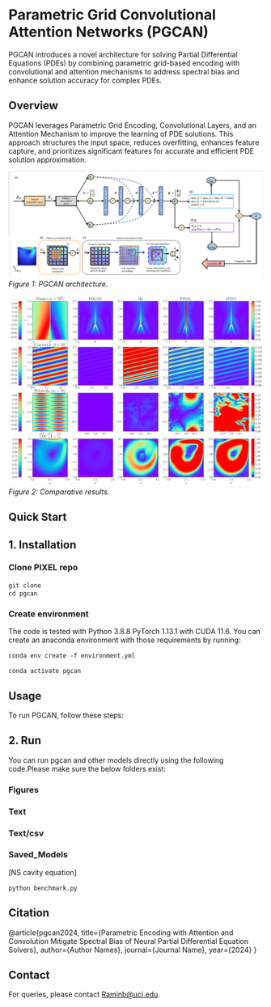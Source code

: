 # Parametric Grid Convolutional Attention Networks (PGCAN)

PGCAN introduces a novel architecture for solving Partial Differential Equations (PDEs) by combining parametric grid-based encoding with convolutional and attention mechanisms to address spectral bias and enhance solution accuracy for complex PDEs.

## Overview

PGCAN leverages Parametric Grid Encoding, Convolutional Layers, and an Attention Mechanism to improve the learning of PDE solutions. This approach structures the input space, reduces overfitting, enhances feature capture, and prioritizes significant features for accurate and efficient PDE solution approximation.

![PGCAN Architecture](figures/figure1.PNG)
_Figure 1: PGCAN architecture._

![Solution Comparison](figures/sol.png)
_Figure 2: Comparative results._



## Quick Start

## 1. Installation

### Clone PIXEL repo

```
git clone 
cd pgcan
```

### Create environment

The code is tested with Python 3.8.8 PyTorch 1.13.1 with CUDA 11.6. 
You can create an anaconda environment with those requirements by running:

```
conda env create -f environment.yml
```
```
conda activate pgcan
```



## Usage

To run PGCAN, follow these steps:

## 2. Run
You can run pgcan and other models directly using the following code.Please make sure the below folders exist:
### Figures
### Text
### Text/csv
### Saved_Models

[NS cavity equation]
```
python benchmark.py
```


## Citation

@article{pgcan2024,
  title={Parametric Encoding with Attention and Convolution Mitigate Spectral Bias of Neural Partial Differential Equation Solvers},
  author={Author Names},
  journal={Journal Name},
  year={2024}
}



## Contact

For queries, please contact Raminb@uci.edu.


